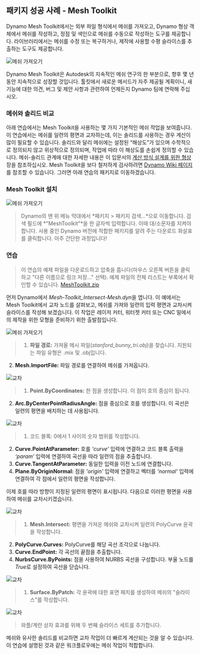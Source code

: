 

## 패키지 성공 사례 - Mesh Toolkit

Dynamo Mesh Toolkit에서는 외부 파일 형식에서 메쉬를 가져오고, Dynamo 형상 객체에서 메쉬를 작성하고, 정점 및 색인으로 메쉬를 수동으로 작성하는 도구를 제공합니다. 라이브러리에서는 메쉬를 수정 또는 복구하거나, 제작에 사용할 수평 슬라이스를 추출하는 도구도 제공합니다.

![메쉬 가져오기](images/11-3/mtIntro.jpg)

Dynamo Mesh Toolkit은 Autodesk의 지속적인 메쉬 연구의 한 부분으로, 향후 몇 년 동안 지속적으로 성장할 것입니다. 툴킷에서 새로운 메서드가 자주 제공될 계획이니, 새 기능에 대한 의견, 버그 및 제안 사항과 관련하여 언제든지 Dynamo 팀에 연락해 주십시오.

### 메쉬와 솔리드 비교

아래 연습에서는 Mesh Toolkit을 사용하는 몇 가지 기본적인 메쉬 작업을 보여줍니다. 이 연습에서는 메쉬를 일련의 평면과 교차하는데, 이는 솔리드를 사용하는 경우 계산이 많이 필요할 수 있습니다. 솔리드와 달리 메쉬에는 설정된 “해상도”가 있으며 수학적으로 정의되지 않고 위상적으로 정의되며, 작업에 따라 이 해상도를 손쉽게 정의할 수 있습니다. 메쉬-솔리드 관계에 대한 자세한 내용은 이 입문서의 [계산 방식 설계를 위한 형상](../05_Geometry-for-Computational-Design/5_geometry-for-computational-design.md) 장을 참조하십시오. Mesh Toolkit을 보다 철저하게 검사하려면 [Dynamo Wiki 페이지](https://github.com/DynamoDS/Dynamo/wiki/Dynamo-Mesh-Toolkit)를 참조할 수 있습니다. 그러면 아래 연습의 패키지로 이동하겠습니다.

### Mesh Toolkit 설치

![메쉬 가져오기](images/11-3/mt.jpg)

> Dynamo의 맨 위 메뉴 막대에서 *패키지 > 패키지 검색...*으로 이동합니다. 검색 필드에 *"MeshToolkit"*을 한 글자씩 입력합니다. 이때 대/소문자를 지켜야 합니다. 사용 중인 Dynamo 버전에 적합한 패키지를 알려 주는 다운로드 화살표를 클릭합니다. 아주 간단한 과정입니다!

### 연습

> 이 연습의 예제 파일을 다운로드하고 압축을 풉니다(마우스 오른쪽 버튼을 클릭하고 "다른 이름으로 링크 저장..." 선택). 예제 파일의 전체 리스트는 부록에서 확인할 수 있습니다. [MeshToolkit.zip](datasets/11-2/MeshToolkit.zip)

먼저 Dynamo에서 *Mesh-Toolkit_Intersect-Mesh.dyn*을 엽니다. 이 예에서는 Mesh Toolkit에서 교차 노드를 살펴보고, 메쉬를 가져와 일련의 입력 평면과 교차시켜 슬라이스를 작성해 보겠습니다. 이 작업은 레이저 커터, 워터젯 커터 또는 CNC 밀에서의 제작을 위한 모형을 준비하기 위한 출발점입니다.

![메쉬 가져오기](images/11-3/contour01.jpg)

> 1. **파일 경로:** 가져올 메시 파일(*stanford_bunny_tri.obj*)을 찾습니다. 지원되는 파일 유형은 .mix 및 .obj입니다.
2. **Mesh.ImportFile:** 파일 경로를 연결하여 메쉬를 가져옵니다.

![교차](images/11-3/contour02.jpg)

> 1. **Point.ByCoordinates:** 한 점을 생성합니다. 이 점이 호의 중심이 됩니다.
2. **Arc.ByCenterPointRadiusAngle:** 점을 중심으로 호를 생성합니다. 이 곡선은 일련의 평면을 배치하는 데 사용됩니다.

![교차](images/11-3/contour03.jpg)

> 1. 코드 블록: 0에서 1 사이의 숫자 범위를 작성합니다.
2. **Curve.PointAtParameter:** 호를 *‘curve’* 입력에 연결하고 코드 블록 출력을 *‘param’* 입력에 연결하여 곡선을 따라 일련의 점을 추출합니다.
3. **Curve.TangentAtParameter:** 동일한 입력을 이전 노드에 연결합니다.
4. **Plane.ByOriginNormal:** 점을 *'origin'* 입력에 연결하고 벡터를 *'normal'* 입력에 연결하여 각 점에서 일련의 평면을 작성합니다.

이제 호를 따라 방향이 지정된 일련의 평면이 표시됩니다. 다음으로 이러한 평면을 사용하여 메쉬를 교차시키겠습니다.

![교차](images/11-3/contour04.jpg)

> 1. **Mesh.Intersect:** 평면을 가져온 메쉬와 교차시켜 일련의 PolyCurve 윤곽을 작성합니다.
2. **PolyCurve.Curves:** PolyCurve를 해당 곡선 조각으로 나눕니다.
3. **Curve.EndPoint:** 각 곡선의 끝점을 추출합니다.
4. **NurbsCurve.ByPoints:** 점을 사용하여 NURBS 곡선을 구성합니다. 부울 노드를 *True*로 설정하여 곡선을 닫습니다.

![교차](images/11-3/contour05.jpg)

> 1. **Surface.ByPatch:** 각 윤곽에 대한 표면 패치를 생성하여 메쉬의 "슬라이스"를 작성합니다.

![교차](images/11-3/contour06.jpg)

> 와플/계란 상자 효과를 위해 두 번째 슬라이스 세트를 추가합니다.

메쉬와 유사한 솔리드를 비교하면 교차 작업이 더 빠르게 계산되는 것을 알 수 있습니다. 이 연습에 설명된 것과 같은 워크플로우에는 메쉬 작업이 적합합니다.

